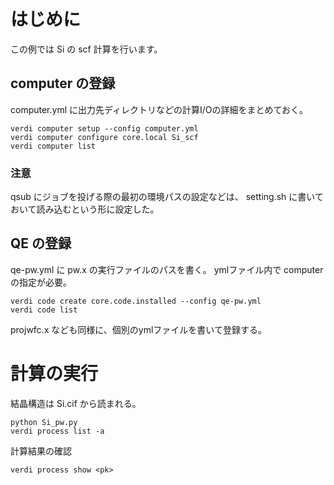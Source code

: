 
# はじめに
この例では Si の scf 計算を行います。

## computer の登録
computer.yml に出力先ディレクトリなどの計算I/Oの詳細をまとめておく。
```
verdi computer setup --config computer.yml
verdi computer configure core.local Si_scf
verdi computer list
```

### 注意
qsub にジョブを投げる際の最初の環境パスの設定などは、 setting.sh に書いておいて読み込むという形に設定した。


## QE の登録
qe-pw.yml に pw.x の実行ファイルのパスを書く。
ymlファイル内で computer の指定が必要。
```
verdi code create core.code.installed --config qe-pw.yml
verdi code list
```
projwfc.x なども同様に、個別のymlファイルを書いて登録する。

# 計算の実行
結晶構造は Si.cif から読まれる。
```
python Si_pw.py
verdi process list -a
```

計算結果の確認
```
verdi process show <pk>
```